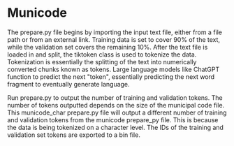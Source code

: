 # Municode

The prepare.py file begins by importing the input text file, either from a file path or from an external link. Training data is set to cover 90% of the text, while the validation set covers the remaining 10%. After the text file is loaded in and split, the tiktoken class is used to tokenize the data. Tokenization is essentially the splitting of the text into numerically converted chunks known as tokens. Large language models like ChatGPT function to predict the next "token", essentially predicting the next word fragment to eventually generate language.  

Run prepare.py to output the number of training and validation tokens. The number of tokens outputted depends on the size of the municipal code file. This municode_char prepare.py file will output a different number of training and validation tokens from the municode prepare_py file. This is because the data is being tokenized on a character level. The IDs of the training and validation set tokens are exported to a bin file. 

